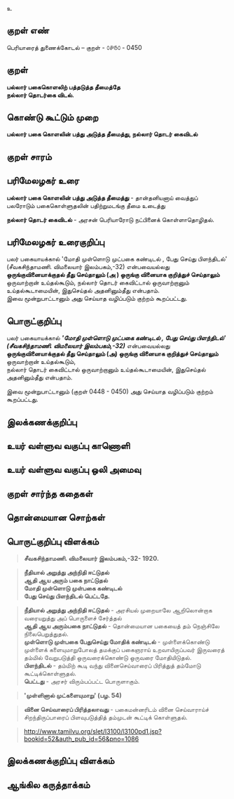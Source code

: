 உ

## குறள் எண் 

பெரியாரைத் துணைக்கோடல் – குறள் - ௦௪௫௦ - 0450  

## குறள் 

**பல்லார் பகைகொளலிற் பத்தடுத்த தீமைத்தே  
நல்லார் தொடர்கை விடல்.**

## கொண்டு கூட்டும் முறை

**பல்லார் பகை கொளலின் பத்து அடுத்த தீமைத்து, நல்லார் தொடர் கைவிடல்**  

## குறள் சாரம் 


## பரிமேலழகர் உரை

**பல்லார் பகை கொளலின் பத்து அடுத்த தீமைத்து** - தான்தனியனாய் வைத்துப் பலரோடும் பகைகொள்ளுதலின் பதிற்றுமடங்கு தீமை உடைத்து  

**நல்லார் தொடர் கைவிடல்** - அரசன் பெரியாரோடு நட்பினைக் கொள்ளாதொழிதல்.  

## பரிமேலழகர் உரைகுறிப்பு   

பலர் பகையாயக்கால் 'மோதி முள்ளொடு முட்பகை கண்டிடல் , பேது செய்து பிளந்திடல்' (சீவகசிந்தாமணி. விமலையார் இலம்பகம்,-32)  என்பவையல்லது  **ஒருங்குவினையாக்குதல் தீது செய்தாலும் (அ ) ஒருங்கு வினையாக குறித்துச் செய்தாலும்** ஒருவாற்றான் உய்தல்கூடும், நல்லார் தொடர் கைவிட்டால் ஒருவாற்றானும் உய்தல்கூடாமையின், இதுசெய்தல் அதனினும்தீது என்பதாம்.  
இவை மூன்றுபாட்டானும் அது செய்யாத வழிப்படும் குற்றம் கூறப்பட்டது.  

## பொருட்குறிப்பு 

பலர் பகையாயக்கால் _**'மோதி முள்ளொடு முட்பகை கண்டிடல் , பேது செய்து பிளந்திடல்' (சீவகசிந்தாமணி. விமலையார் இலம்பகம்,-32)**_  என்பவையல்லது  **ஒருங்குவினையாக்குதல் தீது செய்தாலும் (அ) ஒருங்கு வினையாக குறித்துச் செய்தாலும்** ஒருவாற்றான் உய்தல்கூடும்,   
நல்லார் தொடர் கைவிட்டால் ஒருவாற்றானும் உய்தல்கூடாமையின், இதுசெய்தல் அதனினும்தீது என்பதாம்.   

இவை மூன்றுபாட்டானும் (குறள் 0448 - 0450) அது செய்யாத வழிப்படும் குற்றம் கூறப்பட்டது.  

## இலக்கணக்குறிப்பு  


## உயர் வள்ளுவ வகுப்பு காணொளி


## உயர் வள்ளுவ வகுப்பு ஒலி அமைவு 

 
## குறள் சார்ந்த கதைகள் 


## தொன்மையான சொற்கள்


## பொருட்குறிப்பு விளக்கம்

>**சீவகசிந்தாமணி. விமலையார் இலம்பகம்,-32- 1920.**  

>**நீதியால் அறுத்து அந்நிதி ஈட்டுதல்  
>ஆதி ஆய அரும் பகை நாட்டுதல்  
>மோதி முள்ளொடு முள்பகை கண்டிடல்  
>பேது செய்து பிளந்திடல் பெட்டதே.**  

>**நீதியால் அறுத்து அந்நிதி ஈட்டுதல்** - அரசியல் முறையாலே ஆறிலொன்றாக வரையறுத்து அப் பொருளைச் சேர்த்தல்   
>**ஆதி ஆய அரும்பகை நாட்டுதல்** - தொன்மையான பகையைத் தம் நெஞ்சிலே நிலைபெறுத்துதல்.  
>**முள்ளொடு முள்பகை பேதுசெய்து மோதிக் கண்டிடல்** - முள்ளைக்கொண்டு முள்ளைக் களையுமாறுபோலத் தமக்குப் பகைஞராய் உறவாயிருப்பவர் இருவரைத் தம்மில் வேறுபடுத்தி ஒருவரைக்கொண்டு ஒருவரை மோதியிடுதல்.  
>**பிளந்திடல்** - தம்மிற் கூடி வந்து வினைசெய்வாரைப் பிரித்துத் தம்மோடு கூட்டிக்கொள்ளுதல்.  
>**பெட்டது** - அரசர் விரும்பப்பட்ட பொருளாகும்.  


>**'முள்ளினால் முட்களையுமாறு' (பழ. 54)**  

>**வினை செய்வாரைப் பிரித்தலாவது** - பகைமன்னரிடம் வினை செய்வாராய்ச் சிறந்திருப்பாரைப் பிளவுபடுத்தித் தம்முடன் கூட்டிக் கொள்ளுதல்.  

>http://www.tamilvu.org/slet/l3100/l3100pd1.jsp?bookid=52&auth_pub_id=56&pno=1086

## இலக்கணக்குறிப்பு விளக்கம்


## ஆங்கில கருத்தாக்கம் 


